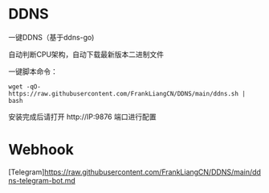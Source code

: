 # DDNS

一键DDNS（基于ddns-go)

自动判断CPU架构，自动下载最新版本二进制文件

一键脚本命令：

```
wget -qO- https://raw.githubusercontent.com/FrankLiangCN/DDNS/main/ddns.sh | bash
```

安装完成后请打开 http://IP:9876 端口进行配置


# Webhook
[Telegram]https://raw.githubusercontent.com/FrankLiangCN/DDNS/main/ddns-telegram-bot.md
